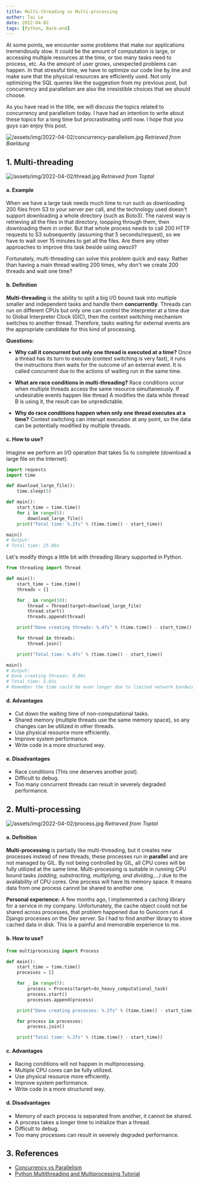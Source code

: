 ```yaml
---
title: Multi-threading vs Multi-processing
author: Tai Le
date: 2022-04-02
tags: [Python, Back-end]
---
```


At some points, we encounter some problems that make our applications tremendously slow. It could be the amount of computation is large, or accessing multiple resources at the time, or too many tasks need to process, etc. As the amount of user grows, unexpected problems can happen. In that stressful time, we have to optimize our code line by line and make sure that the physical resources are efficiently used. Not only optimizing the SQL queries like the suggestion from my previous post, but concurrency and parallelism are also the irresistible choices that we should choose.

As you have read in the title, we will discuss the topics related to concurrency and parallelism today. I have had an intention to write about these topics for a long time but procrastinating until now. I hope that you guys can enjoy this post.

![/assets/img/2022-04-02/concurrency-parallelism.jpg](/assets/img/2022-04-02/concurrency-parallelism.jpg)
_Retrieved from Baeldung_

## 1. Multi-threading

![/assets/img/2022-04-02/thread.jpg](/assets/img/2022-04-02/thread.jpg)
_Retrieved from Toptal_

#### a. Example

When we have a large task needs much time to run such as downloading 200 files from S3 to your server per call, and the technology used doesn't support downloading a whole directory (such as Boto3). The naivest way is retrieving all the files in that directory, loopping through them, then downloading them in order. But that whole process needs to call 200 HTTP requests to S3 subsequently (assuming that 5 seconds/request), so we have to wait over 15 minutes to get all the files. Are there any other approaches to improve this task beside using _awscli_?

Fortunately, multi-threading can solve this problem quick and easy. Rather than having a main thread waiting 200 times, why don't we create 200 threads and wait one time?

#### b. Definition

**Multi-threading** is the ability to split a big I/O bound task into multiple smaller and independent tasks and handle them **concurrently**. Threads can run on different CPUs but only one can control the interpreter at a time due to Global Interpreter Clock (GIC), then the context switching mechanism switches to another thread. Therefore, tasks waiting for external events are the appropriate candidate for this kind of processing.

**Questions:**

- **Why call it concurrent but only one thread is executed at a time?** Once a thread has its turn to execute (context switching is very fast), it runs the instructions then waits for the outcome of an external event. It is called concurrent due to the actions of waiting run in the same time.

- **What are race conditions in multi-threading?** Race conditions occur when multiple threads access the same resource simultaneously. If undesirable events happen like thread A modifies the data while thread B is using it, the result can be unpredictable.

- **Why do race conditions happen when only one thread executes at a time?** Context switching can interupt execution at any point, so the data can be potentially modified by multiple threads.

#### c. How to use?

Imagine we perform an I/O operation that takes 5s to complete (download a large file on the Internet).

```python
import requests
import time

def download_large_file():
    time.sleep(5)

def main():
    start_time = time.time()
    for i in range(5):
        download_large_file()
    print("Total time: %.2fs" % (time.time() - start_time))

main()
# Output:
# Total time: 25.00s
```

Let's modify things a little bit with threading library supported in Python.

```python
from threading import Thread

def main():
    start_time = time.time()
    threads = []

    for _ in range(10):
        thread = Thread(target=download_large_file)
        thread.start()
        threads.append(thread)

    print("Done creating threads: %.4fs" % (time.time() - start_time))

    for thread in threads:
        thread.join()

    print("Total time: %.4fs" % (time.time() - start_time))

main()
# Output:
# Done creating threads: 0.00s
# Total time: 5.01s
# Remember the time could be even longer due to limited network bandwidth
```

#### d. Advantages

- Cut down the waiting time of non-computational tasks.
- Shared memory (multiple threads use the same memory space), so any changes can be utilized in other threads.
- Use physical resource more efficiently.
- Improve system performance.
- Write code in a more structured way.

#### e. Disadvantages

- Race conditions (This one deserves another post).
- Difficult to debug.
- Too many concurrent threads can result in severely degraded performance.

## 2. Multi-processing

![/assets/img/2022-04-02/process.jpg](/assets/img/2022-04-02/process.jpg)
_Retrieved from Toptal_

#### a. Definition

**Multi-processing** is partially like multi-threading, but it creates new processes instead of new threads, these processes run in **parallel** and are not managed by GIL. By not being controlled by GIL, all CPU cores will be fully utilized at the same time. Multi-processing is suitable in running CPU bound tasks _(adding, substracting, multiplying, and dividing,...)_ due to the availability of CPU cores. One process will have its memory space. It means data from one process cannot be shared to another one.

**Personal experience:** A few months ago, I implemented a caching library for a service in my company. Unfortunately, the cache object could not be shared across processes, that problem happened due to Gunicorn run 4 Django processes on the Dev server. So I had to find another library to store cached data in disk. This is a painful and memorable experience to me.

#### b. How to use?

```python
from multiprocessing import Process

def main():
    start_time = time.time()
    processes = []

    for _ in range(5):
        process = Process(target=do_heavy_computational_task)
        process.start()
        processes.append(process)

    print("Done creating processes: %.2fs" % (time.time() - start_time))

    for process in processes:
        process.join()

    print("Total time: %.2fs" % (time.time() - start_time))
```

#### c. Advantages

- Racing conditions will not happen in multiprocessing.
- Multiple CPU cores can be fully utilized.
- Use physical resource more efficiently.
- Improve system performance.
- Write code in a more structured way.

#### d. Disadvantages

- Memory of each process is separated from another, it cannot be shared.
- A process takes a longer time to initialize than a thread.
- Difficult to debug.
- Too many processes can result in severely degraded performance.

## 3. References

- [Concurrency vs Parallelism](https://www.baeldung.com/cs/concurrency-vs-parallelism)
- [Python Multithreading and Multiprocessing Tutorial](https://www.toptal.com/python/beginners-guide-to-concurrency-and-parallelism-in-python)

